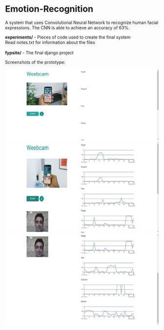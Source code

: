 # Emotion-Recognition
A system that uses Convolutional Neural Network to recognize human facial expressions.
The CNN is able to achieve an accuracy of 63%.

<b>experiments/</b> - Pieces of code used to create the final system<br>
Read notes.txt for information about the files<br><br>
<b>fypsite/</b> - The final django project

Screenshots of the prototype:

<img src="screenshots/image1.JPG"/>

<img src="screenshots/image2.JPG" width="800px" height="300px" />

<img src="screenshots/image3.JPG" width="800px" height="300px" />
